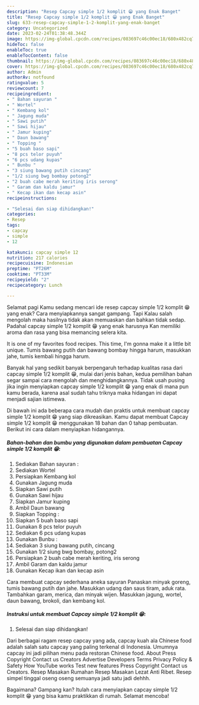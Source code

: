 ```yaml
---
description: "Resep Capcay simple 1/2 komplit 😁 yang Enak Banget"
title: "Resep Capcay simple 1/2 komplit 😁 yang Enak Banget"
slug: 633-resep-capcay-simple-1-2-komplit-yang-enak-banget
category: Uncategorized
date: 2023-02-24T01:38:48.344Z
image: https://img-global.cpcdn.com/recipes/083697c46c00ec18/680x482cq70/capcay-simple-12-komplit-foto-resep-utama.jpg
hideToc: false
enableToc: true
enableTocContent: false
thumbnail: https://img-global.cpcdn.com/recipes/083697c46c00ec18/680x482cq70/capcay-simple-12-komplit-foto-resep-utama.jpg
cover: https://img-global.cpcdn.com/recipes/083697c46c00ec18/680x482cq70/capcay-simple-12-komplit-foto-resep-utama.jpg
author: Admin
authorAv: notfound
ratingvalue: 5
reviewcount: 7
recipeingredient:
- " Bahan sayuran "
- " Wortel"
- " Kembang kol"
- " Jagung muda"
- " Sawi putih"
- " Sawi hijau"
- " Jamur kuping"
- " Daun bawang"
- " Topping "
- "5 buah baso sapi"
- "8 pcs telor puyuh"
- "6 pcs udang kupas"
- " Bunbu "
- "3 siung bawang putih cincang"
- "1/2 siung bwg bombay potong2"
- "2 buah cabe merah keriting iris serong"
- " Garam dan kaldu jamur"
- " Kecap ikan dan kecap asin"
recipeinstructions:

- "Selesai dan siap dihidangkan!"
categories:
- Resep
tags:
- capcay
- simple
- 12

katakunci: capcay simple 12 
nutrition: 217 calories
recipecuisine: Indonesian
preptime: "PT26M"
cooktime: "PT33M"
recipeyield: "2"
recipecategory: Lunch

---
```



Selamat pagi Kamu sedang mencari ide resep capcay simple 1/2 komplit 😁 yang enak? Cara menyiapkannya sangat gampang. Tapi Kalau salah mengolah maka hasilnya tidak akan memuaskan dan bahkan tidak sedap. Padahal capcay simple 1/2 komplit 😁 yang enak harusnya Kan memiliki aroma dan rasa yang bisa memancing selera kita.


It is one of my favorites food recipes. This time, I&#39;m gonna make it a little bit unique. Tumis bawang putih dan bawang bombay hingga harum, masukkan jahe, tumis kembali hingga harum.

Banyak hal yang sedikit banyak berpengaruh terhadap kualitas rasa dari capcay simple 1/2 komplit 😁, mulai dari jenis bahan, kedua pemilihan bahan segar sampai cara mengolah dan menghidangkannya. Tidak usah pusing jika ingin menyiapkan capcay simple 1/2 komplit 😁 yang enak di mana pun kamu berada, karena asal sudah tahu triknya maka hidangan ini dapat menjadi sajian istimewa.


Di bawah ini ada beberapa cara mudah dan praktis untuk membuat capcay simple 1/2 komplit 😁 yang siap dikreasikan. Kamu dapat membuat Capcay simple 1/2 komplit 😁 menggunakan 18 bahan dan 0 tahap pembuatan. Berikut ini cara dalam menyiapkan hidangannya.

<!--inarticleads1-->

##### Bahan-bahan dan bumbu yang digunakan dalam pembuatan Capcay simple 1/2 komplit 😁:

1. Sediakan  Bahan sayuran :
1. Sediakan  Wortel
1. Persiapkan  Kembang kol
1. Gunakan  Jagung muda
1. Siapkan  Sawi putih
1. Gunakan  Sawi hijau
1. Siapkan  Jamur kuping
1. Ambil  Daun bawang
1. Siapkan  Topping :
1. Siapkan 5 buah baso sapi
1. Gunakan 8 pcs telor puyuh
1. Sediakan 6 pcs udang kupas
1. Gunakan  Bunbu :
1. Sediakan 3 siung bawang putih, cincang
1. Gunakan 1/2 siung bwg bombay, potong2
1. Persiapkan 2 buah cabe merah keriting, iris serong
1. Ambil  Garam dan kaldu jamur
1. Gunakan  Kecap ikan dan kecap asin


Cara membuat capcay sederhana aneka sayuran Panaskan minyak goreng, tumis bawang putih dan jahe. Masukkan udang dan saus tiram, aduk rata. Tambahkan garam, merica, dan minyak wijen. Masukkan jagung, wortel, daun bawang, brokoli, dan kembang kol. 

<!--inarticleads2-->

##### Instruksi untuk membuat Capcay simple 1/2 komplit 😁:


1. Selesai dan siap dihidangkan!

Dari berbagai ragam resep capcay yang ada, capcay kuah ala Chinese food adalah salah satu capcay yang paling terkenal di Indonesia. Umumnya capcay ini jadi pilihan menu pada restoran Chinese food. About Press Copyright Contact us Creators Advertise Developers Terms Privacy Policy &amp; Safety How YouTube works Test new features Press Copyright Contact us Creators. Resep Masakan Rumahan Resep Masakan Lezat Anti Ribet. Resep simpel tinggal oseng oseng semuanya jadi satu jadi dehhh. 

Bagaimana? Gampang kan? Itulah cara menyiapkan capcay simple 1/2 komplit 😁 yang bisa kamu praktikkan di rumah. Selamat mencoba!
